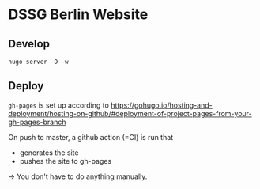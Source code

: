 # DSSG Berlin Website

## Develop

    hugo server -D -w

## Deploy

`gh-pages` is set up according to https://gohugo.io/hosting-and-deployment/hosting-on-github/#deployment-of-project-pages-from-your-gh-pages-branch
    
On push to master, a github action (=CI) is run that
* generates the site
* pushes the site to gh-pages

-> You don't have to do anything manually. 

